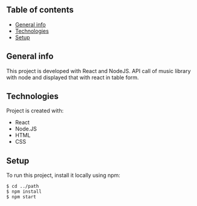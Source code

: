 ## Table of contents
* [General info](#general-info)
* [Technologies](#technologies)
* [Setup](#setup)

## General info
This project is developed with React and NodeJS. API call of music library with node and displayed that with react in table form.
	
## Technologies
Project is created with:
* React
* Node.JS
* HTML
* CSS
	
## Setup
To run this project, install it locally using npm:

```
$ cd ../path
$ npm install
$ npm start
```
